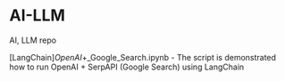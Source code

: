 # AI-LLM
AI, LLM repo

[LangChain]_OpenAI_+_Google_Search.ipynb - The script is demonstrated how to run OpenAI + SerpAPI (Google Search) using LangChain
